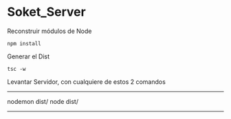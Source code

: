 

# Soket_Server

Reconstruir módulos de Node
``````
npm install

``````

Generar el Dist

````
tsc -w

````

Levantar Servidor, con cualquiere de estos 2 comandos
***************
nodemon dist/
node dist/
***************